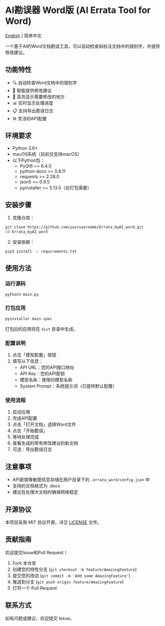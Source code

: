 # AI勘误器 Word版 (AI Errata Tool for Word)

[English](README_EN.md) | 简体中文

一个基于AI的Word文档勘误工具，可以自动检查和标注文档中的错别字，并提供修改建议。

## 功能特性

- 🔍 自动检查Word文档中的错别字
- 📝 智能提供修改建议
- 🎯 高亮显示需要修改的地方
- 📊 实时显示处理进度
- 📋 支持导出勘误日志
- ⚙️ 灵活的API配置

## 环境要求

- Python 3.6+
- macOS系统（目前仅支持macOS）
- 以下Python包：
  - PyQt6 >= 6.4.0
  - python-docx >= 0.8.11
  - requests >= 2.28.0
  - json5 >= 0.9.5
  - pyinstaller >= 5.13.0（仅打包需要）

## 安装步骤

1. 克隆仓库：
```bash
git clone https://github.com/yourusername/Errata_byAI_word.git
cd Errata_byAI_word
```

2. 安装依赖：
```bash
pip3 install -r requirements.txt
```

## 使用方法

### 运行源码

```bash
python3 main.py
```

### 打包应用

```bash
pyinstaller main.spec
```
打包后的应用将在 `dist` 目录中生成。

### 配置说明

1. 点击「模型配置」按钮
2. 填写以下信息：
   - API URL：您的API接口地址
   - API Key：您的API密钥
   - 模型名称：使用的模型名称
   - System Prompt：系统提示词（已提供默认配置）

### 使用流程

1. 启动应用
2. 完成API配置
3. 点击「打开文档」选择Word文件
4. 点击「开始勘误」
5. 等待处理完成
6. 查看生成的带有修改建议的新文档
7. 可选：导出勘误日志

## 注意事项

- API密钥等敏感信息存储在用户目录下的 `.errata_word/config.json` 中
- 支持的文档格式为 .docx
- 建议在处理大文档时确保网络稳定

## 开源协议

本项目采用 MIT 协议开源，详见 [LICENSE](LICENSE) 文件。

## 贡献指南

欢迎提交Issue和Pull Request！

1. Fork 本仓库
2. 创建您的特性分支 (`git checkout -b feature/AmazingFeature`)
3. 提交您的改动 (`git commit -m 'Add some AmazingFeature'`)
4. 推送到分支 (`git push origin feature/AmazingFeature`)
5. 打开一个 Pull Request

## 联系方式

如有问题或建议，欢迎提交 Issue。